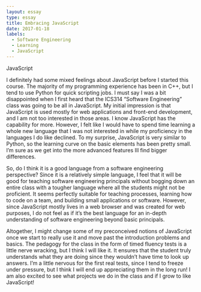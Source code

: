```yaml
---
layout: essay
type: essay
title: Embracing JavaScript
date: 2017-01-18
labels:
  - Software Engineering
  - Learning
  - JavaScript
---
```



JavaScript

I definitely had some mixed feelings about JavaScript before I started this course. The majority of my programming experience has been in C++, but I tend to use Python for quick scripting jobs. I must say I was a bit disappointed when I first heard that the ICS314 “Software Engineering” class was going to be all in JavaScript. My initial impression is that JavaScript is used mostly for web applications and front-end development, and I am not too interested in those areas. I know JavaScript has the capability for more. However, I felt like I would have to spend time learning a whole new language that I was not interested in while my proficiency in the languages I do like declined. To my surprise, JavaScript is very similar to Python, so the learning curve on the basic elements has been pretty small. I’m sure as we get into the more advanced features Ill find bigger differences. 

So, do I think it is a good language from a software engineering perspective? Since it is a relatively simple language, I feel that it will be good for teaching software engineering principals without bogging down an entire class with a tougher language where all the students might not be proficient. It seems perfectly suitable for teaching processes, learning how to code on a team, and building small applications or software.  However, since JavaScript mostly lives in a web browser and was created for web purposes, I do not feel as if it’s the best language for an in-depth understanding of software engineering beyond basic principals. 

 
Altogether, I might change some of my preconceived notions of JavaScript once we start to really use it and move past the introduction problems and basics. The pedagogy for the class in the form of timed fluency tests is a little nerve wracking, but I think I will like it. It ensures that the student truly understands what they are doing since they wouldn’t have time to look up answers. I’m a little nervous for the first real tests, since I tend to freeze under pressure, but I think I will end up appreciating them in the long run! I am also excited to see what projects we do in the class and if I grow to like JavaScript!
